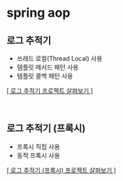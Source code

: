 # spring aop

## 로그 추적기

- 쓰레드 로컬(Thread Local) 사용
- 템플릿 메서드 패턴 사용
- 템플릿 콜백 패턴 사용

[[ 로그 추적기 프로젝트 살펴보기 ]](https://github.com/woosungkim0123/spring-jpa-deep-dive/tree/master/spring_aop/log_tracker)

<br>

## 로그 추적기 (프록시)

- 프록시 직접 사용
- 동적 프록시 사용

[[ 로그 추적기 (프록시) 프로젝트 살펴보기 ]](https://github.com/woosungkim0123/spring-jpa-deep-dive/tree/master/spring_aop/proxy)
